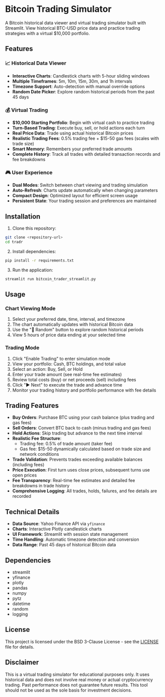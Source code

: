 # Bitcoin Trading Simulator

A Bitcoin historical data viewer and virtual trading simulator built with Streamlit. View historical BTC-USD price data and practice trading strategies with a virtual $10,000 portfolio.

## Features

### 📈 Historical Data Viewer
- **Interactive Charts**: Candlestick charts with 5-hour sliding windows
- **Multiple Timeframes**: 5m, 10m, 15m, 30m, and 1h intervals
- **Timezone Support**: Auto-detection with manual override options
- **Random Date Picker**: Explore random historical periods from the past 45 days

### 💰 Virtual Trading
- **$10,000 Starting Portfolio**: Begin with virtual cash to practice trading
- **Turn-Based Trading**: Execute buy, sell, or hold actions each turn
- **Real Price Data**: Trade using actual historical Bitcoin prices
- **Realistic Trading Fees**: 0.5% trading fee + $15-50 gas fees (scales with trade size)
- **Smart Memory**: Remembers your preferred trade amounts
- **Complete History**: Track all trades with detailed transaction records and fee breakdowns

### 🎮 User Experience
- **Dual Modes**: Switch between chart viewing and trading simulation
- **Auto-Refresh**: Charts update automatically when changing parameters
- **Compact Design**: Optimized layout for efficient screen usage
- **Persistent State**: Your trading session and preferences are maintained

## Installation

1. Clone this repository:
```bash
git clone <repository-url>
cd tradr
```

2. Install dependencies:
```bash
pip install -r requirements.txt
```

3. Run the application:
```bash
streamlit run bitcoin_trader_streamlit.py
```

## Usage

### Chart Viewing Mode
1. Select your preferred date, time, interval, and timezone
2. The chart automatically updates with historical Bitcoin data
3. Use the "🎲 Random" button to explore random historical periods
4. View 5 hours of price data ending at your selected time

### Trading Mode
1. Click "Enable Trading" to enter simulation mode
2. View your portfolio: Cash, BTC holdings, and total value
3. Select an action: Buy, Sell, or Hold
4. Enter your trade amount (see real-time fee estimates)
5. Review total costs (buy) or net proceeds (sell) including fees
6. Click "▶️ Next" to execute the trade and advance time
7. Monitor your trading history and portfolio performance with fee details

## Trading Features

- **Buy Orders**: Purchase BTC using your cash balance (plus trading and gas fees)
- **Sell Orders**: Convert BTC back to cash (minus trading and gas fees)
- **Hold Actions**: Skip trading but advance to the next time interval
- **Realistic Fee Structure**:
  - Trading fee: 0.5% of trade amount (taker fee)
  - Gas fee: $15-50 dynamically calculated based on trade size and network conditions
- **Trade Validation**: Prevents trades exceeding available balances (including fees)
- **Price Execution**: First turn uses close prices, subsequent turns use open prices
- **Fee Transparency**: Real-time fee estimates and detailed fee breakdowns in trade history
- **Comprehensive Logging**: All trades, holds, failures, and fee details are recorded

## Technical Details

- **Data Source**: Yahoo Finance API via `yfinance`
- **Charts**: Interactive Plotly candlestick charts
- **UI Framework**: Streamlit with session state management
- **Time Handling**: Automatic timezone detection and conversion
- **Data Range**: Past 45 days of historical Bitcoin data

## Dependencies

- streamlit
- yfinance
- plotly
- pandas
- numpy
- pytz
- datetime
- random
- logging

## License

This project is licensed under the BSD 3-Clause License - see the [LICENSE](LICENSE) file for details.

## Disclaimer

This is a virtual trading simulator for educational purposes only. It uses historical data and does not involve real money or actual cryptocurrency trading. Past performance does not guarantee future results. This tool should not be used as the sole basis for investment decisions.
